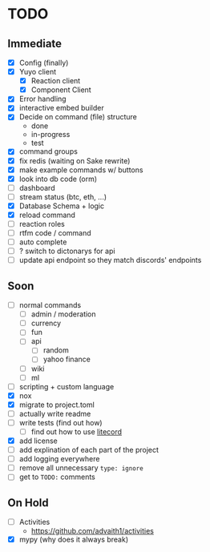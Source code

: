 # TODO

## Immediate

- [x] Config (finally)
- [x] Yuyo client
  - [x] Reaction client
  - [x] Component Client
- [x] Error handling
- [x] interactive embed builder
- [x] Decide on command (file) structure
  - done
  - in-progress
  - test
- [x] command groups
- [x] fix redis (waiting on Sake rewrite)
- [x] make example commands w/ buttons
- [x] look into db code (orm)
- [ ] dashboard
- [ ] stream status (btc, eth, ...)
- [x] Database Schema + logic
- [x] reload command
- [ ] reaction roles
- [ ] rtfm code / command
- [ ] auto complete
- [ ] ? switch to dictonarys for api
- [ ] update api endpoint so they match discords' endpoints
## Soon

- [ ] normal commands
  - [ ] admin / moderation
  - [ ] currency
  - [ ] fun
  - [ ] api
    - [ ] random
    - [ ] yahoo finance
  - [ ] wiki
  - [ ] ml
- [ ] scripting + custom language
- [x] nox
- [x] migrate to project.toml
- [ ] actually write readme
- [ ] write tests (find out how)
  - [ ] find out how to use [litecord](https://gitlab.com/litecord/litecord)
  <!-- - [ ] migrate all slash command logic to different files -->
- [x] add license
- [ ] add explination of each part of the project
- [ ] add logging everywhere
- [ ] remove all unnecessary `type: ignore`
- [ ] get to `TODO:` comments

## On Hold

- [ ] Activities
  - https://github.com/advaith1/activities
- [x] mypy (why does it always break)
